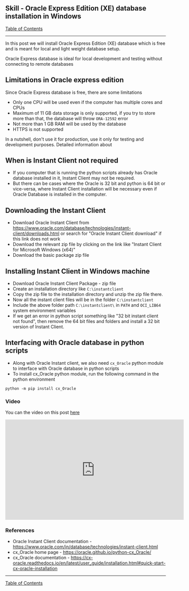 ## Skill - Oracle Express Edition (XE) database installation in Windows

[Table of Contents](https://nagasudhir.blogspot.com/2020/04/taming-python-table-of-contents.html)
<hr/>
In this post we will install Oracle Express Edition (XE) database which is free and is meant for local and light weight database setup.

Oracle Express database is ideal for local development and testing without connecting to remote databases

## Limitations in Oracle express edition
Since Oracle Express database is free, there are some limitations
* Only one CPU will be used even if the computer has multiple cores and CPUs
* Maximum of 11 GB data storage is only supported, if you try to store more than that, the database will throw `ORA-12592` error
* Not more than 1 GB RAM will be used by the database
* HTTPS is not supported

In a nutshell, don't use it for production, use it only for testing and development purposes.
Detailed information about 

## When is Instant Client not required
* If you computer that is running the python scripts already has Oracle database installed in it, Instant Client may not be required.
* But there can be cases where the Oracle is 32 bit and python is 64 bit or vice-versa, where Instant Client installation will be necessary even if Oracle Database is installed in the computer.

## Downloading the Instant Client
* Download Oracle Instant Client from https://www.oracle.com/database/technologies/instant-client/downloads.html or search for "Oracle Instant Client download" if this link does not work
* Download the relevant zip file by clicking on the link like "Instant Client for Microsoft Windows (x64)"
* Download the basic package zip file

## Installing Instant Client in Windows machine
* Download Oracle Instant Client Package - zip file
* Create an installation directory like ```C:\instantclient```
* Copy the zip file to the installation directory and unzip the zip file there. 
* Now all the instant client files will be in the folder ```C:\instantclient```
* Include the above folder path ```C:\instantclient\``` in ```PATH``` and ```OCI_LIB64``` system environment variables
* If we get an error in python script something like "32 bit instant client not found", then remove the 64 bit files and folders and install a 32 bit version of Instant Client.

## Interfacing with Oracle database in python scripts
* Along with Oracle Instant client, we also need ```cx_Oracle``` python module to interface with Oracle database in python scripts
* To install cx_Oracle python module, run the following command in the python environment
```
python -m pip install cx_Oracle
```

### Video
You can the video on this post [here](https://youtu.be/v0TkfVFGO5c)

<iframe width="560" height="315" src="https://www.youtube.com/embed/v0TkfVFGO5c" title="YouTube video player" frameborder="0" allow="accelerometer; autoplay; clipboard-write; encrypted-media; gyroscope; picture-in-picture" allowfullscreen></iframe>


### References
* Oracle Instant Client documentation - https://www.oracle.com/in/database/technologies/instant-client.html
* cx_Oracle home page - https://oracle.github.io/python-cx_Oracle/
* cx_Oracle documentation - https://cx-oracle.readthedocs.io/en/latest/user_guide/installation.html#quick-start-cx-oracle-installation

<hr/>

[Table of Contents](https://nagasudhir.blogspot.com/2020/04/taming-python-table-of-contents.html)




<!--stackedit_data:
eyJoaXN0b3J5IjpbLTEwODgxNTg3NDJdfQ==
-->